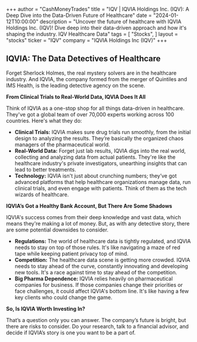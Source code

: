 +++
author = "CashMoneyTrades"
title = "IQV |  IQVIA Holdings Inc. (IQV): A Deep Dive into the Data-Driven Future of Healthcare"
date = "2024-01-12T10:00:00"
description = "Uncover the future of healthcare with IQVIA Holdings Inc. (IQV)!  Dive deep into their data-driven approach and how it's shaping the industry. IQV Healthcare Data"
tags = [
"Stocks",
]
layout = "stocks"
ticker = "IQV"
company = "IQVIA Holdings Inc (IQV)"
+++
        


##  IQVIA: The Data Detectives of Healthcare 

Forget Sherlock Holmes, the real mystery solvers are in the healthcare industry.  And IQVIA, the company formed from the merger of Quintiles and IMS Health, is the leading detective agency on the scene.  

**From Clinical Trials to Real-World Data, IQVIA Does It All**

Think of IQVIA as a one-stop shop for all things data-driven in healthcare.  They've got a global team of over 70,000 experts working across 100 countries.  Here's what they do:

* **Clinical Trials:**  IQVIA makes sure drug trials run smoothly, from the initial design to analyzing the results. They’re basically the organized chaos managers of the pharmaceutical world.
* **Real-World Data:**  Forget just lab results, IQVIA digs into the real world, collecting and analyzing data from actual patients.  They're like the healthcare industry's private investigators, unearthing insights that can lead to better treatments.
* **Technology:**  IQVIA isn't just about crunching numbers; they’ve got advanced platforms that help healthcare organizations manage data, run clinical trials, and even engage with patients.  Think of them as the tech wizards of healthcare.

**IQVIA’s Got a Healthy Bank Account, But There Are Some Shadows**

IQVIA's success comes from their deep knowledge and vast data, which means they're making a lot of money.  But, as with any detective story, there are some potential downsides to consider.

* **Regulations:**  The world of healthcare data is tightly regulated, and IQVIA needs to stay on top of those rules.  It's like navigating a maze of red tape while keeping patient privacy top of mind.
* **Competition:**  The healthcare data scene is getting more crowded.  IQVIA needs to stay ahead of the curve, constantly innovating and developing new tools.  It's a race against time to stay ahead of the competition. 
* **Big Pharma Dependence:**  IQVIA relies heavily on pharmaceutical companies for business.  If those companies change their priorities or face challenges, it could affect IQVIA's bottom line. It's like having a few key clients who could change the game.

**So, Is IQVIA Worth Investing In?**

That’s a question only you can answer.  The company’s future is bright, but there are risks to consider.  Do your research, talk to a financial advisor, and decide if IQVIA’s story is one you want to be a part of. 

        